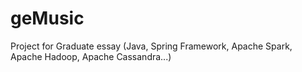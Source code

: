 # geMusic
Project for Graduate essay (Java, Spring Framework, Apache Spark, Apache Hadoop, Apache Cassandra...)
